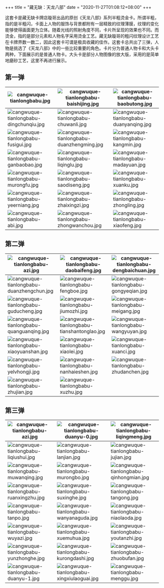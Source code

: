 +++
title = "藏无缺：天龙八部"
date = "2020-11-27T01:08:12+08:00"
+++

这套卡是藏无缺卡牌店璇哥出品的原创《天龙八部》系列半粗烫金卡。所谓半粗，指的是半粗闪，卡面上人物的服饰与背景都附有一层精致的纹理薄膜，纹理的变化能够使得画面更为立体。随着光线的照射角度不同，卡片所呈现的效果也不同。而烫金，指的是部分元素和人物名字采用烫金工艺。藏无缺璇哥的粗闪纹理设计工艺在卡牌界数一数二，因此这套卡可谓是极具收藏的佳作。这套卡总共出了三弹，人物是挑选了《天龙八部》中的一些比较重要的角色。卡片分为普通人物卡和大头卡两种，下面展示的是普通人物卡。大头卡是部分人物图像的放大版，采用的是简单地磨砂工艺，这里不再进行展示。

## 第一弹

|![cangwuque-tianlongbabu.jpg](https://guanqr-com.oss-cn-hangzhou.aliyuncs.com/images/cangwuque-tianlongbabu.jpg "卡头")|![cangwuque-tianlongbabu-baishijing.jpg](https://guanqr-com.oss-cn-hangzhou.aliyuncs.com/images/cangwuque-tianlongbabu-baishijing.jpg "白世镜")|![cangwuque-tianlongbabu-baobutong.jpg](https://guanqr-com.oss-cn-hangzhou.aliyuncs.com/images/cangwuque-tianlongbabu-baobutong.jpg "包不同")|
|--|--|--|
|![cangwuque-tianlongbabu-dingchunqiu.jpg](https://guanqr-com.oss-cn-hangzhou.aliyuncs.com/images/cangwuque-tianlongbabu-dingchunqiu.jpg "丁春秋")|![cangwuque-tianlongbabu-chuwanli.jpg](https://guanqr-com.oss-cn-hangzhou.aliyuncs.com/images/cangwuque-tianlongbabu-chuwanli.jpg "褚万里")|![cangwuque-tianlongbabu-duanyanqing.jpg](https://guanqr-com.oss-cn-hangzhou.aliyuncs.com/images/cangwuque-tianlongbabu-duanyanqing.jpg "段延庆")|
|![cangwuque-tianlongbabu-fusigui.jpg](https://guanqr-com.oss-cn-hangzhou.aliyuncs.com/images/cangwuque-tianlongbabu-fusigui.jpg "傅思归")|![cangwuque-tianlongbabu-duanzhengming.jpg](https://guanqr-com.oss-cn-hangzhou.aliyuncs.com/images/cangwuque-tianlongbabu-duanzhengming.jpg "段正明")|![cangwuque-tianlongbabu-kangmin.jpg](https://guanqr-com.oss-cn-hangzhou.aliyuncs.com/images/cangwuque-tianlongbabu-kangmin.jpg "康敏")|
|![cangwuque-tianlongbabu-ganbaobao.jpg](https://guanqr-com.oss-cn-hangzhou.aliyuncs.com/images/cangwuque-tianlongbabu-ganbaobao.jpg "甘宝宝")|![cangwuque-tianlongbabu-liqinglu.jpg](https://guanqr-com.oss-cn-hangzhou.aliyuncs.com/images/cangwuque-tianlongbabu-liqinglu.jpg "李清露")|![cangwuque-tianlongbabu-madayuan.jpg](https://guanqr-com.oss-cn-hangzhou.aliyuncs.com/images/cangwuque-tianlongbabu-madayuan.jpg "马大元")|
|![cangwuque-tianlongbabu-murongfu.jpg](https://guanqr-com.oss-cn-hangzhou.aliyuncs.com/images/cangwuque-tianlongbabu-murongfu.jpg "慕容复")|![cangwuque-tianlongbabu-saodiseng.jpg](https://guanqr-com.oss-cn-hangzhou.aliyuncs.com/images/cangwuque-tianlongbabu-saodiseng.jpg "扫地僧")|![cangwuque-tianlongbabu-xuanku.jpg](https://guanqr-com.oss-cn-hangzhou.aliyuncs.com/images/cangwuque-tianlongbabu-xuanku.jpg "玄苦")|
|![cangwuque-tianlongbabu-yeerniang.jpg](https://guanqr-com.oss-cn-hangzhou.aliyuncs.com/images/cangwuque-tianlongbabu-yeerniang.jpg "叶二娘")|![cangwuque-tianlongbabu-zhaixingzi.jpg](https://guanqr-com.oss-cn-hangzhou.aliyuncs.com/images/cangwuque-tianlongbabu-zhaixingzi.jpg "摘星子")|![cangwuque-tianlongbabu-zhongling.jpg](https://guanqr-com.oss-cn-hangzhou.aliyuncs.com/images/cangwuque-tianlongbabu-zhongling.jpg "钟灵")|
|![cangwuque-tianlongbabu-abi.jpg](https://guanqr-com.oss-cn-hangzhou.aliyuncs.com/images/cangwuque-tianlongbabu-abi.jpg "阿碧")|![cangwuque-tianlongbabu-zhongwanchou.jpg](https://guanqr-com.oss-cn-hangzhou.aliyuncs.com/images/cangwuque-tianlongbabu-zhongwanchou.jpg "钟万仇")|![cangwuque-tianlongbabu-xiaofeng.jpg](https://guanqr-com.oss-cn-hangzhou.aliyuncs.com/images/cangwuque-tianlongbabu-xiaofeng.jpg "萧峰")|

## 第二弹

|![cangwuque-tianlongbabu-azi.jpg](https://guanqr-com.oss-cn-hangzhou.aliyuncs.com/images/cangwuque-tianlongbabu-azi.jpg "阿紫")|![cangwuque-tianlongbabu-daobaifeng.jpg](https://guanqr-com.oss-cn-hangzhou.aliyuncs.com/images/cangwuque-tianlongbabu-daobaifeng.jpg "刀白凤")|![cangwuque-tianlongbabu-dengbaichuan.jpg](https://guanqr-com.oss-cn-hangzhou.aliyuncs.com/images/cangwuque-tianlongbabu-dengbaichuan.jpg "邓百川")|
|--|--|--|
|![cangwuque-tianlongbabu-duanzhengchun.jpg](https://guanqr-com.oss-cn-hangzhou.aliyuncs.com/images/cangwuque-tianlongbabu-duanzhengchun.jpg "段正淳")|![cangwuque-tianlongbabu-fengboe.jpg](https://guanqr-com.oss-cn-hangzhou.aliyuncs.com/images/cangwuque-tianlongbabu-fengboe.jpg "风波恶")|![cangwuque-tianlongbabu-gongyeqian.jpg](https://guanqr-com.oss-cn-hangzhou.aliyuncs.com/images/cangwuque-tianlongbabu-gongyeqian.jpg "公冶乾")|
|![cangwuque-tianlongbabu-guducheng.jpg](https://guanqr-com.oss-cn-hangzhou.aliyuncs.com/images/cangwuque-tianlongbabu-guducheng.jpg "古笃诚")|![cangwuque-tianlongbabu-jiumozhi.jpg](https://guanqr-com.oss-cn-hangzhou.aliyuncs.com/images/cangwuque-tianlongbabu-jiumozhi.jpg "鸠摩智")|![cangwuque-tianlongbabu-meigang.jpg](https://guanqr-com.oss-cn-hangzhou.aliyuncs.com/images/cangwuque-tianlongbabu-meigang.jpg "梅钢")|
|![cangwuque-tianlongbabu-quanguanqing.jpg](https://guanqr-com.oss-cn-hangzhou.aliyuncs.com/images/cangwuque-tianlongbabu-quanguanqing.jpg "全冠清")|![cangwuque-tianlongbabu-tianshantonglao.jpg](https://guanqr-com.oss-cn-hangzhou.aliyuncs.com/images/cangwuque-tianlongbabu-tianshantonglao.jpg "天山童姥")|![cangwuque-tianlongbabu-wangyuyan.jpg](https://guanqr-com.oss-cn-hangzhou.aliyuncs.com/images/cangwuque-tianlongbabu-wangyuyan.jpg "王语嫣")|
|![cangwuque-tianlongbabu-xiaoyuanshan.jpg](https://guanqr-com.oss-cn-hangzhou.aliyuncs.com/images/cangwuque-tianlongbabu-xiaoyuanshan.jpg "萧远山")|![cangwuque-tianlongbabu-xiaolei.jpg](https://guanqr-com.oss-cn-hangzhou.aliyuncs.com/images/cangwuque-tianlongbabu-xiaolei.jpg "晓蕾")|![cangwuque-tianlongbabu-xuanci.jpg](https://guanqr-com.oss-cn-hangzhou.aliyuncs.com/images/cangwuque-tianlongbabu-xuanci.jpg "玄慈")|
|![cangwuque-tianlongbabu-yelvhongji.jpg](https://guanqr-com.oss-cn-hangzhou.aliyuncs.com/images/cangwuque-tianlongbabu-yelvhongji.jpg "耶律洪基")|![cangwuque-tianlongbabu-nanhaieshen.jpg](https://guanqr-com.oss-cn-hangzhou.aliyuncs.com/images/cangwuque-tianlongbabu-nanhaieshen.jpg "南海鳄神")|![cangwuque-tianlongbabu-zhudanchen.jpg](https://guanqr-com.oss-cn-hangzhou.aliyuncs.com/images/cangwuque-tianlongbabu-zhudanchen.jpg "朱丹臣")|
|![cangwuque-tianlongbabu-zhujian.jpg](https://guanqr-com.oss-cn-hangzhou.aliyuncs.com/images/cangwuque-tianlongbabu-zhujian.jpg "竹剑")|![cangwuque-tianlongbabu-xuzhu.jpg](/images/cangwuque-tianlongbabu-xuzhu.jpg "虚竹")||

## 第三弹

|![cangwuque-tianlongbabu-azi.jpg](https://guanqr-com.oss-cn-hangzhou.aliyuncs.com/images/cangwuque-tianlongbabu-azhu.jpg "azhu")|![cangwuque-tianlongbabu-duanyu-0.jpg](https://guanqr-com.oss-cn-hangzhou.aliyuncs.com/images/cangwuque-tianlongbabu-duanyu-0.jpg "段誉")|![cangwuque-tianlongbabu-liqingmeng.jpg](https://guanqr-com.oss-cn-hangzhou.aliyuncs.com/images/cangwuque-tianlongbabu-liqingmeng.jpg "李青梦")|
|--|--|--|
|![cangwuque-tianlongbabu-liqiushui.jpg](https://guanqr-com.oss-cn-hangzhou.aliyuncs.com/images/cangwuque-tianlongbabu-liqiushui.jpg "李秋水")|![cangwuque-tianlongbabu-lanjian.jpg](https://guanqr-com.oss-cn-hangzhou.aliyuncs.com/images/cangwuque-tianlongbabu-lanjian.jpg "兰剑")|![cangwuque-tianlongbabu-jujian.jpg](https://guanqr-com.oss-cn-hangzhou.aliyuncs.com/images/cangwuque-tianlongbabu-jujian.jpg "菊剑")|
|![cangwuque-tianlongbabu-muwanqing.jpg](https://guanqr-com.oss-cn-hangzhou.aliyuncs.com/images/cangwuque-tianlongbabu-muwanqing.jpg "木婉清")|![cangwuque-tianlongbabu-murongbo.jpg](https://guanqr-com.oss-cn-hangzhou.aliyuncs.com/images/cangwuque-tianlongbabu-murongbo.jpg "慕容博")|![cangwuque-tianlongbabu-qinhongmian.jpg](https://guanqr-com.oss-cn-hangzhou.aliyuncs.com/images/cangwuque-tianlongbabu-qinhongmian.jpg "秦红棉")|
|![cangwuque-tianlongbabu-ruanxingzhu.jpg](https://guanqr-com.oss-cn-hangzhou.aliyuncs.com/images/cangwuque-tianlongbabu-ruanxingzhu.jpg "阮星竹")|![cangwuque-tianlongbabu-suxinghe.jpg](https://guanqr-com.oss-cn-hangzhou.aliyuncs.com/images/cangwuque-tianlongbabu-suxinghe.jpg "苏星河")|![cangwuque-tianlongbabu-tangong.jpg](https://guanqr-com.oss-cn-hangzhou.aliyuncs.com/images/cangwuque-tianlongbabu-tangong.jpg "谭公")|
|![cangwuque-tianlongbabu-tanpo.jpg](https://guanqr-com.oss-cn-hangzhou.aliyuncs.com/images/cangwuque-tianlongbabu-tanpo.jpg "谭婆")|![cangwuque-tianlongbabu-wanyanaguda.jpg](https://guanqr-com.oss-cn-hangzhou.aliyuncs.com/images/cangwuque-tianlongbabu-wanyanaguda.jpg "完颜阿骨打")|![cangwuque-tianlongbabu-niaolaoda.jpg](https://guanqr-com.oss-cn-hangzhou.aliyuncs.com/images/cangwuque-tianlongbabu-niaolaoda.jpg "鸟老大")|
|![cangwuque-tianlongbabu-wuyazi.jpg](https://guanqr-com.oss-cn-hangzhou.aliyuncs.com/images/cangwuque-tianlongbabu-wuyazi.jpg "无崖子")|![cangwuque-tianlongbabu-xuemuhua.jpg](https://guanqr-com.oss-cn-hangzhou.aliyuncs.com/images/cangwuque-tianlongbabu-xuemuhua.jpg "薛慕华")|![cangwuque-tianlongbabu-youtanzhi.jpg](https://guanqr-com.oss-cn-hangzhou.aliyuncs.com/images/cangwuque-tianlongbabu-youtanzhi.jpg "游坦之")|
|![cangwuque-tianlongbabu-yunzhonghe.jpg](https://guanqr-com.oss-cn-hangzhou.aliyuncs.com/images/cangwuque-tianlongbabu-yunzhonghe.jpg "云中鹤")|![cangwuque-tianlongbabu-kurongdashi.jpg](https://guanqr-com.oss-cn-hangzhou.aliyuncs.com/images/cangwuque-tianlongbabu-kurongdashi.jpg "枯荣大师")|![cangwuque-tianlongbabu-zhuobufan.jpg](https://guanqr-com.oss-cn-hangzhou.aliyuncs.com/images/cangwuque-tianlongbabu-zhuobufan.jpg "卓不凡")|
|![cangwuque-tianlongbabu-duanyu-1.jpg](https://guanqr-com.oss-cn-hangzhou.aliyuncs.com/images/cangwuque-tianlongbabu-duanyu-1.jpg "段誉")|![cangwuque-tianlongbabu-xingxiulaoguai.jpg](https://guanqr-com.oss-cn-hangzhou.aliyuncs.com/images/cangwuque-tianlongbabu-xingxiulaoguai.jpg "星宿老怪")|![cangwuque-tianlongbabu-menggu.jpg](https://guanqr-com.oss-cn-hangzhou.aliyuncs.com/images/cangwuque-tianlongbabu-menggu.jpg "梦姑")|